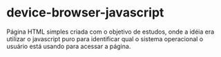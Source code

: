 # device-browser-javascript

Página HTML simples criada com o objetivo de estudos, onde a idéia era utilizar o javascript puro para identificar qual o sistema operacional o usuário está usando para acessar a página.
